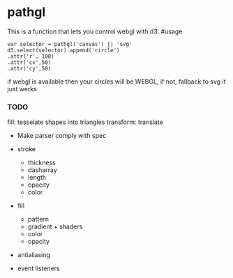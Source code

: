 pathgl
======
This is a function that lets you control webgl with d3.
#usage
```
var selector = pathgl('canvas') || 'svg'
d3.select(selector).append('circle')
.attr('r', 100)
.attr('cx',50)
.attr('cy',50)
```
if webgl is available then your circles will be WEBGL, if not, fallback to svg
it just werks

### TODO ###
fill: tesselate shapes into triangles 
transform: translate

* Make parser comply with spec

* stroke
  * thickness
  * dasharray
  * length
  * opacity
  * color

* fill
  * pattern
  * gradient + shaders
  * color
  * opacity

* antialiasing
* event listeners
